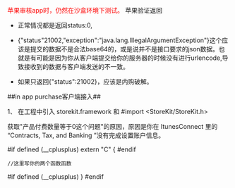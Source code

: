 
<font color="red">苹果审核app时，仍然在沙盒环境下测试。</font>
苹果验证返回

* 正常情况都是返回status:0,
* {"status"21002,"exception":"java.lang.IllegalArgumentException"}这个应该是提交的数据不是合法base64的，或是说并不是接口要求的json数据。也就是有可能是因为你从客户端提交给你的服务器的时候没有进行urlencode,导致接收到的数据与客户端发送的不一致。

* 如果只返回{"status":21002}，应该是内购破解。


##in app purchase客户端接入##

1、 在工程中引入 storekit.framework 和 #import <StoreKit/StoreKit.h>

获取"产品付费数量等于0这个问题"的原因，原因是你在 ItunesConnect 里的 “Contracts, Tax, and Banking ”没有完成设置账户信息。


#if defined (__cplusplus)
extern "C"
{
#endif
    
    //这里写你的两个函数函数
    
#if defined (__cplusplus)
}
#endif